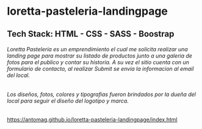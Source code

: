 # loretta-pasteleria-landingpage

## Tech Stack: HTML - CSS - SASS - Boostrap 

###### Loretta Pasteleria es un emprendimiento el cual me solicita realizar una landing page para mostrar su listado de productos junto a una galeria de fotos para el publico y contar su historia. A su vez el sitio cuenta con un formulario de contacto, al realizar Submit se envia la informacion al email del local.

###### Los diseños, fotos, colores y tipografias fueron brindados por la dueña del local para seguir el diseño del logotipo y marca.

https://antomag.github.io/loretta-pasteleria-landingpage/index.html

